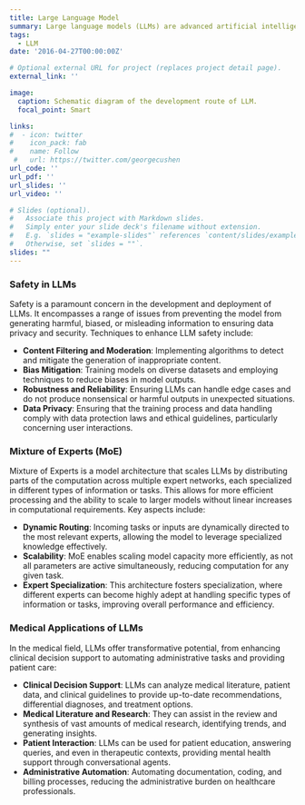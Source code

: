 ```yaml
---
title: Large Language Model
summary: Large language models (LLMs) are advanced artificial intelligence systems capable of understanding, generating, and engaging in human-like text-based conversations across a wide range of topics and languages.
tags:
  - LLM
date: '2016-04-27T00:00:00Z'

# Optional external URL for project (replaces project detail page).
external_link: ''

image:
  caption: Schematic diagram of the development route of LLM.
  focal_point: Smart

links:
#  - icon: twitter
#    icon_pack: fab
#    name: Follow
 #   url: https://twitter.com/georgecushen
url_code: ''
url_pdf: ''
url_slides: ''
url_video: ''

# Slides (optional).
#   Associate this project with Markdown slides.
#   Simply enter your slide deck's filename without extension.
#   E.g. `slides = "example-slides"` references `content/slides/example-slides.md`.
#   Otherwise, set `slides = ""`.
slides: ""
---
```


### **Safety in LLMs**

Safety is a paramount concern in the development and deployment of LLMs. It encompasses a range of issues from preventing the model from generating harmful, biased, or misleading information to ensuring data privacy and security. Techniques to enhance LLM safety include:

- **Content Filtering and Moderation**: Implementing algorithms to detect and mitigate the generation of inappropriate content.
- **Bias Mitigation**: Training models on diverse datasets and employing techniques to reduce biases in model outputs.
- **Robustness and Reliability**: Ensuring LLMs can handle edge cases and do not produce nonsensical or harmful outputs in unexpected situations.
- **Data Privacy**: Ensuring that the training process and data handling comply with data protection laws and ethical guidelines, particularly concerning user interactions.

### **Mixture of Experts (MoE)**

Mixture of Experts is a model architecture that scales LLMs by distributing parts of the computation across multiple expert networks, each specialized in different types of information or tasks. This allows for more efficient processing and the ability to scale to larger models without linear increases in computational requirements. Key aspects include:

- **Dynamic Routing**: Incoming tasks or inputs are dynamically directed to the most relevant experts, allowing the model to leverage specialized knowledge effectively.
- **Scalability**: MoE enables scaling model capacity more efficiently, as not all parameters are active simultaneously, reducing computation for any given task.
- **Expert Specialization**: This architecture fosters specialization, where different experts can become highly adept at handling specific types of information or tasks, improving overall performance and efficiency.

### **Medical Applications of LLMs**

In the medical field, LLMs offer transformative potential, from enhancing clinical decision support to automating administrative tasks and providing patient care:

- **Clinical Decision Support**: LLMs can analyze medical literature, patient data, and clinical guidelines to provide up-to-date recommendations, differential diagnoses, and treatment options.
- **Medical Literature and Research**: They can assist in the review and synthesis of vast amounts of medical research, identifying trends, and generating insights.
- **Patient Interaction**: LLMs can be used for patient education, answering queries, and even in therapeutic contexts, providing mental health support through conversational agents.
- **Administrative Automation**: Automating documentation, coding, and billing processes, reducing the administrative burden on healthcare professionals.
